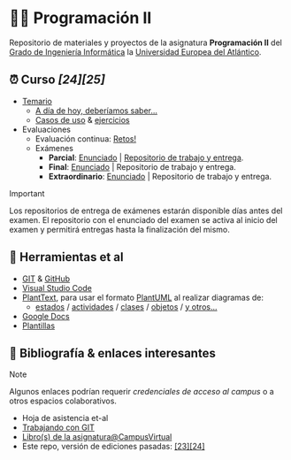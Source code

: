 # 👨‍💻 Programación II

Repositorio de materiales y proyectos de la asignatura **Programación II** del [Grado de Ingeniería Informática](https://www.uneatlantico.es/escuela-politecnica-superior/estudios-grado-oficial-en-ingenieria-informatica) la [Universidad Europea del Atlántico](https://www.uneatlantico.es).

## ⏰ Curso *[24][25]*

- [Temario](temario/README.md)
  - [A día de hoy, deberíamos saber...](temario/aDiaDeHoy.md)
  - [Casos de uso](temario/casosDeUso/README.md) & [ejercicios](temario/ejercicios/README.md)
- Evaluaciones
  - Evaluación continua: [Retos!](evaluaciones/retos/README.md)
  - Exámenes
    - **Parcial**: [Enunciado](evaluaciones/examenes/examenParcial/README.md) | [Repositorio de trabajo y entrega](https://classroom.github.com/a/yCpYzDQz).
    - **Final**: [Enunciado](evaluaciones/examenes/examenFinal/README.md) | Repositorio de trabajo y entrega.
    - **Extraordinario**: [Enunciado](evaluaciones/examenes/examenExtraordinario/README.md) | Repositorio de trabajo y entrega.

> [!IMPORTANT]
> Los repositorios de entrega de exámenes estarán disponible días antes del examen. El repositorio con el enunciado del examen se activa al inicio del examen y permitirá entregas hasta la finalización del mismo.

## 🔧 Herramientas et al

- [GIT](https://git-scm.com/) & [GitHub](https://github.com/)
- [Visual Studio Code](https://code.visualstudio.com/)
- [PlantText](https://www.planttext.com/), para usar el formato [PlantUML](https://plantuml.com/es/) al realizar diagramas de:
  - [estados](https://plantuml.com/es/state-diagram) / [actividades](https://plantuml.com/es/activity-diagram-beta) / [clases](https://plantuml.com/es/class-diagram) / [objetos](https://plantuml.com/es/object-diagram) / [y otros...](https://plantuml.com/es/sitemap-language-specification)
- [Google Docs](https://drive.google.com/drive/u/0/my-drive)
- [Plantillas](/documentos/plantillas.md)

## 📖 Bibliografía & enlaces interesantes

> [!NOTE]
> Algunos enlaces podrían requerir *credenciales de acceso al campus* o a otros espacios colaborativos.

- Hoja de asistencia et-al
- [Trabajando con GIT](documentos/flujoGIT.md)
- [Libro(s) de la asignatura@CampusVirtual](https://campus.uneatlantico.es/mod/folder/view.php?id=63401)
- Este repo, versión de ediciones pasadas: [[23][24]](https://github.com/mmasias/23-24-PRG2)
